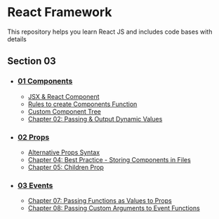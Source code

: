 # React Framework
This repository helps you learn React JS and includes code bases with details

## Section 03
- ### [01 Components](./docs/Section%203/01-components.md)
    - [JSX & React Component](./docs/Section%203/01-components.md#jsx--react-component)
    - [Rules to create Components Function](./docs/Section%203/01-components.md#rules-to-create-components-function)
    - [Custom Component Tree](./docs/Section%203/01-components.md#custom-component-tree)
    - [Chapter 02: Passing & Output Dynamic Values](./docs/Section%203/#chapter-02-passing--output-dynamic-values)
- ### [02 Props](/docs/Section%203/02-props.md)
    - [Alternative Props Syntax](./docs/Section%203/02-props.md#alternative-props-syntax)
    - [Chapter 04: Best Practice - Storing Components in Files](./docs/Section%203/02-props.md#chapter-04-best-practice---storing-components-in-files)
    - [Chapter 05: Children Prop](./docs/Section%203/02-props.md#chapter-05-children-prop)
- ### [03 Events](/docs/Section%203/03-events.md)
    - [Chapter 07: Passing Functions as Values to Props]()
    - [Chapter 08: Passing Custom Arguments to Event Functions]()

